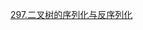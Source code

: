 [297.二叉树的序列化与反序列化](https://leetcode-cn.com/problems/serialize-and-deserialize-binary-tree/)

```

```
